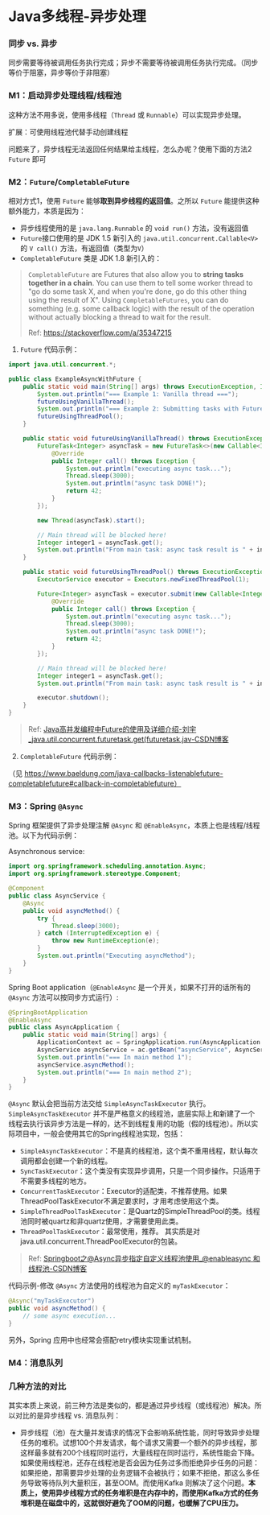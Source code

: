 # Java多线程-异步处理

### 同步 vs. 异步

同步需要等待被调用任务执行完成；异步不需要等待被调用任务执行完成。（同步等价于阻塞，异步等价于非阻塞）



### M1：启动异步处理线程/线程池

这种方法不用多说，使用多线程（`Thread` 或 `Runnable`）可以实现异步处理。

扩展：可使用线程池代替手动创建线程

问题来了，异步线程无法返回任何结果给主线程，怎么办呢？使用下面的方法2 `Future` 即可



### M2：`Future`/`CompletableFuture`

相对方式1，使用 `Future` 能够**取到异步线程的返回值**。之所以 `Future` 能提供这种额外能力，本质是因为：
* 异步线程使用的是 `java.lang.Runnable` 的 `void run()` 方法，没有返回值
* `Future`接口使用的是 JDK 1.5 新引入的 `java.util.concurrent.Callable<V>` 的 `V call()` 方法，有返回值（类型为`V`）
* `CompletableFuture` 类是 JDK 1.8 新引入的：

> `CompletableFuture` are Futures that also allow you to **string tasks together in a chain**. You can use them to tell some worker thread to "go do some task X, and when you're done, go do this other thing using the result of X". Using `CompletableFutures`, you can do something (e.g. some callback logic) with the result of the operation without actually blocking a thread to wait for the result.
>
> Ref: https://stackoverflow.com/a/35347215



1. `Future` 代码示例：

```java
import java.util.concurrent.*;

public class ExampleAsyncWithFuture {
    public static void main(String[] args) throws ExecutionException, InterruptedException {
        System.out.println("=== Example 1: Vanilla thread ===");
        futureUsingVanillaThread();
        System.out.println("=== Example 2: Submitting tasks with Future via thread pool ===");
        futureUsingThreadPool();
    }

    public static void futureUsingVanillaThread() throws ExecutionException, InterruptedException {
        FutureTask<Integer> asyncTask = new FutureTask<>(new Callable<Integer>() {
            @Override
            public Integer call() throws Exception {
                System.out.println("executing async task...");
                Thread.sleep(3000);
                System.out.println("async task DONE!");
                return 42;
            }
        });

        new Thread(asyncTask).start();

        // Main thread will be blocked here!
        Integer integer1 = asyncTask.get();
        System.out.println("From main task: async task result is " + integer1);
    }

    public static void futureUsingThreadPool() throws ExecutionException, InterruptedException {
        ExecutorService executor = Executors.newFixedThreadPool(1);

        Future<Integer> asyncTask = executor.submit(new Callable<Integer>() {
            @Override
            public Integer call() throws Exception {
                System.out.println("executing async task...");
                Thread.sleep(3000);
                System.out.println("async task DONE!");
                return 42;
            }
        });

        // Main thread will be blocked here!
        Integer integer1 = asyncTask.get();
        System.out.println("From main task: async task result is " + integer1);

        executor.shutdown();
    }
}
```

> Ref: [Java高并发编程中Future的使用及详细介绍-刘宇_java.util.concurrent.futuretask.get(futuretask.jav-CSDN博客](https://blog.csdn.net/liuyu973971883/article/details/108049656)



2. `CompletableFuture` 代码示例：

（见 https://www.baeldung.com/java-callbacks-listenablefuture-completablefuture#callback-in-completablefuture）





### M3：Spring `@Async`

Spring 框架提供了异步处理注解 `@Async` 和 `@EnableAsync`，本质上也是线程/线程池。以下为代码示例：

Asynchronous service:

```java
import org.springframework.scheduling.annotation.Async;
import org.springframework.stereotype.Component;

@Component
public class AsyncService {
    @Async
    public void asyncMethod() {
        try {
            Thread.sleep(3000);
        } catch (InterruptedException e) {
            throw new RuntimeException(e);
        }
        System.out.println("Executing asyncMethod");
    }
}
```

Spring Boot application（`@EnableAsync` 是一个开关，如果不打开的话所有的 `@Async` 方法可以按同步方式运行）:

```java
@SpringBootApplication
@EnableAsync
public class AsyncApplication {
	public static void main(String[] args) {
		ApplicationContext ac = SpringApplication.run(AsyncApplication.class, args);
		AsyncService asyncService = ac.getBean("asyncService", AsyncService.class);
		System.out.println("=== In main method 1");
		asyncService.asyncMethod();
		System.out.println("=== In main method 2");
	}
}
```

`@Async` 默认会把当前方法交给 `SimpleAsyncTaskExecutor` 执行。`SimpleAsyncTaskExecutor` 并不是严格意义的线程池，底层实际上和新建了一个线程去执行该异步方法是一样的，达不到线程复用的功能（假的线程池）。所以实际项目中，一般会使用其它的Spring线程池实现，包括：

* `SimpleAsyncTaskExecutor`：不是真的线程池，这个类不重用线程，默认每次调用都会创建一个新的线程。
* `SyncTaskExecutor`：这个类没有实现异步调用，只是一个同步操作。只适用于不需要多线程的地方。
* `ConcurrentTaskExecutor`：Executor的适配类，不推荐使用。如果ThreadPoolTaskExecutor不满足要求时，才用考虑使用这个类。
* `SimpleThreadPoolTaskExecutor`：是Quartz的SimpleThreadPool的类。线程池同时被quartz和非quartz使用，才需要使用此类。
* `ThreadPoolTaskExecutor`：最常使用，推荐。 其实质是对java.util.concurrent.ThreadPoolExecutor的包装。



>  Ref: [Springboot之@Async异步指定自定义线程池使用_@enableasync 和线程池-CSDN博客](https://blog.csdn.net/weixin_47390965/article/details/129368573)



代码示例-修改 `@Async` 方法使用的线程池为自定义的 `myTaskExecutor`：

```java
@Async("myTaskExecutor")
public void asyncMethod() {
    // some async execution...
}
```



另外，Spring 应用中也经常会搭配retry模块实现重试机制。



### M4：消息队列





### 几种方法的对比

其实本质上来说，前三种方法是类似的，都是通过异步线程（或线程池）解决。所以对比的是异步线程 vs. 消息队列：

* 异步线程（池）在大量并发请求的情况下会影响系统性能，同时导致异步处理任务的堆积。试想100个并发请求，每个请求又需要一个额外的异步线程，那这样最多就有200个线程同时运行，大量线程在同时运行，系统性能会下降。如果使用线程池，还存在线程池是否会因为任务过多而拒绝异步任务的问题：如果拒绝，那需要异步处理的业务逻辑不会被执行；如果不拒绝，那这么多任务导致等待队列大量积压，甚至OOM。而使用Kafka 则解决了这个问题。**本质上，使用异步线程方式的任务堆积是在内存中的，而使用Kafka方式的任务堆积是在磁盘中的，这就很好避免了OOM的问题，也缓解了CPU压力。**






